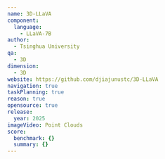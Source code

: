 ```yaml
---
name: 3D-LLaVA
component:
  language:
    - LLaVA-7B
author:
  - Tsinghua University
qa:
  - 3D
dimension:
  - 3D
website: https://github.com/djiajunustc/3D-LLaVA
navigation: true
taskPlanning: true
reason: true
opensource: true
release:
  year: 2025
imageVideo: Point Clouds
score:
  benchmark: {}
  summary: {}
---
```

